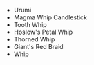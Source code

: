 - Urumi
- Magma Whip Candlestick
- Tooth Whip
- Hoslow's Petal Whip
- Thorned Whip
- Giant's Red Braid
- Whip
